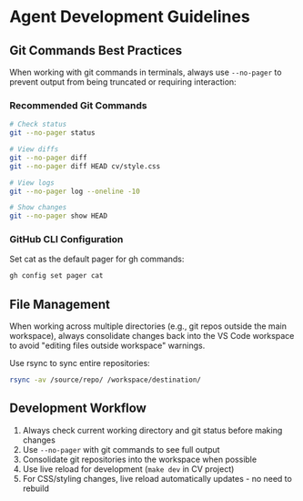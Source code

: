 # Agent Development Guidelines

## Git Commands Best Practices

When working with git commands in terminals, always use `--no-pager` to prevent output from being truncated or requiring interaction:

### Recommended Git Commands

```bash
# Check status
git --no-pager status

# View diffs
git --no-pager diff
git --no-pager diff HEAD cv/style.css

# View logs
git --no-pager log --oneline -10

# Show changes
git --no-pager show HEAD
```

### GitHub CLI Configuration

Set cat as the default pager for gh commands:

```bash
gh config set pager cat
```

## File Management

When working across multiple directories (e.g., git repos outside the main workspace), always consolidate changes back into the VS Code workspace to avoid "editing files outside workspace" warnings.

Use rsync to sync entire repositories:
```bash
rsync -av /source/repo/ /workspace/destination/
```

## Development Workflow

1. Always check current working directory and git status before making changes
2. Use `--no-pager` with git commands to see full output
3. Consolidate git repositories into the workspace when possible
4. Use live reload for development (`make dev` in CV project)
5. For CSS/styling changes, live reload automatically updates - no need to rebuild